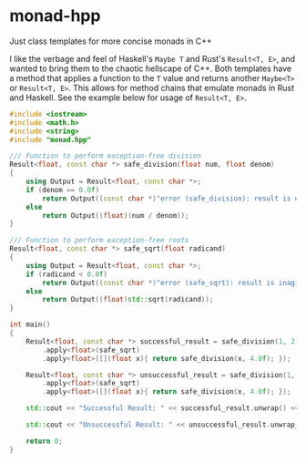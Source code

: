 # monad-hpp
Just class templates for more concise monads in C++

I like the verbage and feel of Haskell's `Maybe T` and Rust's `Result<T, E>`, and wanted to bring them to the chaotic hellscape of C++. 
Both templates have a method that applies a function to the `T` value and returns another `Maybe<T>` or `Result<T, E>`. This allows for 
method chains that emulate monads in Rust and Haskell. See the example below for usage of `Result<T, E>`.

```cpp
#include <iostream>
#include <math.h>
#include <string>
#include "monad.hpp"

/// Function to perform exception-free division 
Result<float, const char *> safe_division(float num, float denom)
{
    using Output = Result<float, const char *>;
    if (denom == 0.0f)
        return Output((const char *)"error (safe_division): result is undefined...");
    else
        return Output((float)(num / denom));
}

/// Function to perform exception-free roots
Result<float, const char *> safe_sqrt(float radicand)
{
    using Output = Result<float, const char *>;
    if (radicand < 0.0f)
        return Output((const char *)"error (safe_sqrt): result is inaginary...");
    else 
        return Output((float)std::sqrt(radicand));
}

int main()
{
    Result<float, const char *> successful_result = safe_division(1, 2)
        .apply<float>(safe_sqrt)
        .apply<float>([](float x){ return safe_division(x, 4.0f); });

    Result<float, const char *> unsuccessful_result = safe_division(1, 0)
        .apply<float>(safe_sqrt)
        .apply<float>([](float x){ return safe_division(x, 4.0f); });

    std::cout << "Successful Result: " << successful_result.unwrap() << std::endl;

    std::cout << "Unsuccessful Result: " << unsuccessful_result.unwrap_err() << std::endl;

    return 0;
}
```
